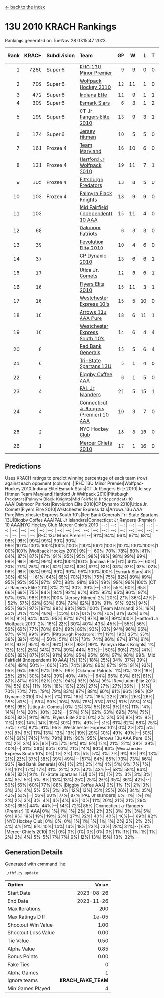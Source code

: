 [<- back to the index](readme.md)
# 13U 2010 KRACH Rankings
Rankings generated on Tue Nov 28 07:15:47 2023.

Rank|KRACH|Subdivision|Team|GP|W|L|T|OTW|OTL|SoS|Exp Wins|Win Diff
---:|---:|:---|:---|---:|---:|---:|---:|---:|---:|---:|---:|---:
1|7280|Super 6|[RHC 13U Minor Premier](https://gamesheetstats.com/seasons/3664/teams/140959/schedule)|9|9|0|0|1|0|118|9.8|-0.0
2|709|Super 6|[Wolfpack Hockey 2010](https://gamesheetstats.com/seasons/3664/teams/140960/schedule)|12|11|1|0|0|1|73|11.9|0.0
3|472|Super 6|[Indiana Elite](https://gamesheetstats.com/seasons/3664/teams/144350/schedule)|11|9|1|1|0|0|91|10.4|0.0
4|309|Super 6|[Esmark Stars](https://gamesheetstats.com/seasons/3664/teams/140972/schedule)|6|3|1|2|0|0|195|4.9|0.0
5|199|Super 6|[CT Jr Rangers Elite 2010](https://gamesheetstats.com/seasons/3664/teams/140955/schedule)|13|9|3|1|1|0|582|10.4|0.0
6|174|Super 6|[Jersey Hitmen](https://gamesheetstats.com/seasons/3664/teams/140961/schedule)|10|5|5|0|1|1|849|5.9|0.0
7|161|Frozen 4|[Team Maryland](https://gamesheetstats.com/seasons/3664/teams/140976/schedule)|16|10|6|0|1|0|924|10.9|0.0
8|131|Frozen 4|[Hartford Jr Wolfpack 2010](https://gamesheetstats.com/seasons/3664/teams/140957/schedule)|19|11|7|1|0|2|851|12.4|0.0
9|105|Frozen 4|[Pittsburgh Predators](https://gamesheetstats.com/seasons/3664/teams/140974/schedule)|13|8|5|0|0|0|134|8.9|0.0
10|103|Frozen 4|[Palmyra Black Knights](https://gamesheetstats.com/seasons/3664/teams/140973/schedule)|18|9|9|0|0|0|912|9.9|0.0
11|103||[Mid Fairfield (Independent) 10 AAA](https://gamesheetstats.com/seasons/3664/teams/140956/schedule)|15|11|4|0|2|0|115|11.9|0.0
12|68||[Oakmoor Patriots](https://gamesheetstats.com/seasons/3664/teams/162748/schedule)|6|3|3|0|0|0|167|3.9|0.0
13|39||[Revolution Elite 2010](https://gamesheetstats.com/seasons/3664/teams/140975/schedule)|10|4|6|0|0|0|135|4.9|0.0
14|37||[CP Dynamo 2010](https://gamesheetstats.com/seasons/3664/teams/140968/schedule)|13|6|6|1|0|1|125|7.4|0.0
15|17||[Utica Jr. Comets](https://gamesheetstats.com/seasons/3664/teams/140970/schedule)|12|5|6|1|2|0|59|6.4|0.0
16|16||[Flyers Elite 2010](https://gamesheetstats.com/seasons/3664/teams/140963/schedule)|15|11|3|1|0|0|8|12.4|0.0
17|16||[Westchester Express 10's](https://gamesheetstats.com/seasons/3664/teams/140967/schedule)|15|5|10|0|0|0|522|5.9|0.0
18|10||[Arrows 13u AAA Pure](https://gamesheetstats.com/seasons/3664/teams/140965/schedule)|18|6|11|1|0|0|121|7.4|0.0
19|10||[Westchester Express South 10's](https://gamesheetstats.com/seasons/3664/teams/140971/schedule)|14|6|4|4|0|1|19|8.9|0.0
20|8||[Red Bank Generals](https://gamesheetstats.com/seasons/3664/teams/140962/schedule)|15|5|6|4|0|1|15|7.9|0.0
21|6||[Tri-State Spartans 13U](https://gamesheetstats.com/seasons/3664/teams/144349/schedule)|5|1|4|0|1|0|110|1.9|0.0
22|6||[Biggby Coffee AAA](https://gamesheetstats.com/seasons/3664/teams/144347/schedule)|6|1|5|0|0|1|161|1.9|0.0
23|4||[PAL Jr Islanders](https://gamesheetstats.com/seasons/3664/teams/140969/schedule)|21|5|15|1|0|0|62|6.4|0.0
24|4||[Connecticut Jr Rangers (Premier) 10 AAA](https://gamesheetstats.com/seasons/3664/teams/140958/schedule)|10|3|7|0|0|0|30|3.9|0.0
25|2||[NYC Hockey Club](https://gamesheetstats.com/seasons/3664/teams/140966/schedule)|18|3|15|0|0|1|66|3.9|0.0
26|1||[Mercer Chiefs 2010](https://gamesheetstats.com/seasons/3664/teams/140964/schedule)|17|1|16|0|0|0|22|1.9|0.0

## Predictions
Uses KRACH ratings to predict winning percentage of each team (row) against each opponent (column).
||RHC 13U Minor Premier|Wolfpack Hockey 2010|Indiana Elite|Esmark Stars|CT Jr Rangers Elite 2010|Jersey Hitmen|Team Maryland|Hartford Jr Wolfpack 2010|Pittsburgh Predators|Palmyra Black Knights|Mid Fairfield (Independent) 10 AAA|Oakmoor Patriots|Revolution Elite 2010|CP Dynamo 2010|Utica Jr. Comets|Flyers Elite 2010|Westchester Express 10's|Arrows 13u AAA Pure|Westchester Express South 10's|Red Bank Generals|Tri-State Spartans 13U|Biggby Coffee AAA|PAL Jr Islanders|Connecticut Jr Rangers (Premier) 10 AAA|NYC Hockey Club|Mercer Chiefs 2010
| --: | --: | --: | --: | --: | --: | --: | --: | --: | --: | --: | --: | --: | --: | --: | --: | --: | --: | --: | --: | --: | --: | --: | --: | --: | --: | --: 
|RHC 13U Minor Premier|--| 91%| 94%| 96%| 97%| 98%| 98%| 98%| 99%| 99%| 99%| 99%| 99%|100%|100%|100%|100%|100%|100%|100%|100%|100%|100%|100%|100%|100%
|Wolfpack Hockey 2010|  9%|--| 60%| 70%| 78%| 80%| 81%| 84%| 87%| 87%| 87%| 91%| 95%| 95%| 98%| 98%| 98%| 99%| 99%| 99%| 99%| 99%| 99%| 99%|100%|100%
|Indiana Elite|  6%| 40%|--| 60%| 70%| 73%| 75%| 78%| 82%| 82%| 82%| 87%| 92%| 93%| 97%| 97%| 97%| 98%| 98%| 98%| 99%| 99%| 99%| 99%|100%|100%
|Esmark Stars|  4%| 30%| 40%|--| 61%| 64%| 66%| 70%| 75%| 75%| 75%| 82%| 89%| 89%| 95%| 95%| 95%| 97%| 97%| 98%| 98%| 98%| 99%| 99%| 99%|100%
|CT Jr Rangers Elite 2010|  3%| 22%| 30%| 39%|--| 53%| 55%| 60%| 65%| 66%| 66%| 75%| 84%| 84%| 92%| 92%| 93%| 95%| 95%| 96%| 97%| 97%| 98%| 98%| 99%|100%
|Jersey Hitmen|  2%| 20%| 27%| 36%| 47%|--| 52%| 57%| 62%| 63%| 63%| 72%| 82%| 83%| 91%| 91%| 92%| 94%| 95%| 96%| 97%| 97%| 98%| 98%| 99%|100%
|Team Maryland|  2%| 19%| 25%| 34%| 45%| 48%|--| 55%| 61%| 61%| 61%| 70%| 81%| 82%| 91%| 91%| 91%| 94%| 94%| 95%| 97%| 97%| 97%| 98%| 99%|100%
|Hartford Jr Wolfpack 2010|  2%| 16%| 22%| 30%| 40%| 43%| 45%|--| 55%| 56%| 56%| 66%| 77%| 78%| 89%| 89%| 89%| 93%| 93%| 94%| 96%| 96%| 97%| 97%| 99%| 99%
|Pittsburgh Predators|  1%| 13%| 18%| 25%| 35%| 38%| 39%| 45%|--| 50%| 51%| 61%| 73%| 74%| 86%| 87%| 87%| 91%| 91%| 93%| 95%| 95%| 96%| 97%| 98%| 99%
|Palmyra Black Knights|  1%| 13%| 18%| 25%| 34%| 37%| 39%| 44%| 50%|--| 50%| 60%| 73%| 74%| 86%| 86%| 87%| 91%| 91%| 93%| 95%| 95%| 96%| 97%| 98%| 99%
|Mid Fairfield (Independent) 10 AAA|  1%| 13%| 18%| 25%| 34%| 37%| 39%| 44%| 49%| 50%|--| 60%| 73%| 74%| 86%| 86%| 87%| 91%| 91%| 93%| 95%| 95%| 96%| 97%| 98%| 99%
|Oakmoor Patriots|  1%|  9%| 13%| 18%| 25%| 28%| 30%| 34%| 39%| 40%| 40%|--| 64%| 65%| 80%| 81%| 81%| 87%| 87%| 90%| 92%| 92%| 94%| 95%| 98%| 99%
|Revolution Elite 2010|  1%|  5%|  8%| 11%| 16%| 18%| 19%| 23%| 27%| 27%| 27%| 36%|--| 51%| 70%| 70%| 71%| 79%| 79%| 83%| 87%| 88%| 90%| 91%| 96%| 98%
|CP Dynamo 2010|  0%|  5%|  7%| 11%| 16%| 17%| 18%| 22%| 26%| 26%| 26%| 35%| 49%|--| 68%| 69%| 70%| 78%| 78%| 83%| 87%| 87%| 89%| 91%| 96%| 98%
|Utica Jr. Comets|  0%|  2%|  3%|  5%|  8%|  9%|  9%| 11%| 14%| 14%| 14%| 20%| 30%| 32%|--| 51%| 51%| 62%| 63%| 69%| 75%| 75%| 80%| 82%| 91%| 96%
|Flyers Elite 2010|  0%|  2%|  3%|  5%|  8%|  9%|  9%| 11%| 13%| 14%| 14%| 19%| 30%| 31%| 49%|--| 51%| 61%| 62%| 68%| 75%| 75%| 79%| 82%| 91%| 95%
|Westchester Express 10's|  0%|  2%|  3%|  5%|  7%|  8%|  9%| 11%| 13%| 13%| 13%| 19%| 29%| 30%| 49%| 49%|--| 60%| 61%| 68%| 74%| 74%| 79%| 81%| 90%| 95%
|Arrows 13u AAA Pure|  0%|  1%|  2%|  3%|  5%|  6%|  6%|  7%|  9%|  9%|  9%| 13%| 21%| 22%| 38%| 39%| 40%|--| 51%| 58%| 65%| 66%| 71%| 74%| 86%| 93%
|Westchester Express South 10's|  0%|  1%|  2%|  3%|  5%|  5%|  6%|  7%|  9%|  9%|  9%| 13%| 21%| 22%| 37%| 38%| 39%| 49%|--| 57%| 64%| 65%| 70%| 73%| 86%| 93%
|Red Bank Generals|  0%|  1%|  2%|  2%|  4%|  4%|  5%|  6%|  7%|  7%|  7%| 10%| 17%| 17%| 31%| 32%| 32%| 42%| 43%|--| 58%| 58%| 64%| 68%| 82%| 91%
|Tri-State Spartans 13U|  0%|  1%|  1%|  2%|  3%|  3%|  3%|  4%|  5%|  5%|  5%|  8%| 13%| 13%| 25%| 25%| 26%| 35%| 36%| 42%|--| 50%| 56%| 60%| 77%| 88%
|Biggby Coffee AAA|  0%|  1%|  1%|  2%|  3%|  3%|  3%|  4%|  5%|  5%|  5%|  8%| 12%| 13%| 25%| 25%| 26%| 34%| 35%| 42%| 50%|--| 56%| 60%| 77%| 87%
|PAL Jr Islanders|  0%|  1%|  1%|  1%|  2%|  2%|  3%|  3%|  4%|  4%|  4%|  6%| 10%| 11%| 20%| 21%| 21%| 29%| 30%| 36%| 44%| 44%|--| 54%| 72%| 85%
|Connecticut Jr Rangers (Premier) 10 AAA|  0%|  1%|  1%|  1%|  2%|  2%|  2%|  3%|  3%|  3%|  3%|  5%|  9%|  9%| 18%| 18%| 19%| 26%| 27%| 32%| 40%| 40%| 46%|--| 69%| 82%
|NYC Hockey Club|  0%|  0%|  0%|  1%|  1%|  1%|  1%|  1%|  2%|  2%|  2%|  2%|  4%|  4%|  9%|  9%| 10%| 14%| 14%| 18%| 23%| 23%| 28%| 31%|--| 68%
|Mercer Chiefs 2010|  0%|  0%|  0%|  0%|  0%|  0%|  0%|  1%|  1%|  1%|  1%|  1%|  2%|  2%|  4%|  5%|  5%|  7%|  7%|  9%| 12%| 13%| 15%| 18%| 32%|--

## Generation Details

Generated with command line:
```
./thf.py update
```

| Option | Value |
| :----- | ----: |
| Start Date | 2023-08-26 |
| End Date | 2023-11-26 |
| Max Iterations | 200 |
| Max Ratings Diff | 1e-05 |
| Shootout Win Value | 1.00 |
| Shootout Loss Value | 0.00 |
| Tie Value | 0.50 |
| Alpha Value | 0.85 |
| Bonus Points | 0.00 |
| Fake Ties | 0 |
| Alpha Games | 1 |
| Ignore teams | __KRACH_FAKE_TEAM__ |
| Min Games Played | 4 |

